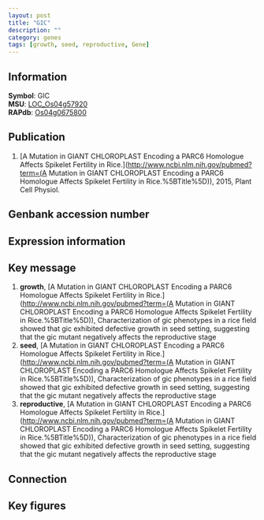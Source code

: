 ```yaml
---
layout: post
title: "GIC"
description: ""
category: genes
tags: [growth, seed, reproductive, Gene]
---
```


## Information
__Symbol__: GIC  
__MSU__: [LOC_Os04g57920](http://rice.plantbiology.msu.edu/cgi-bin/ORF_infopage.cgi?orf=LOC_Os04g57920)  
__RAPdb__: [Os04g0675800](http://rapdb.dna.affrc.go.jp/viewer/gbrowse_details/irgsp1?name=Os04g0675800)  

## Publication
1. [A Mutation in GIANT CHLOROPLAST Encoding a PARC6 Homologue Affects Spikelet Fertility in Rice.](http://www.ncbi.nlm.nih.gov/pubmed?term=(A Mutation in GIANT CHLOROPLAST Encoding a PARC6 Homologue Affects Spikelet Fertility in Rice.%5BTitle%5D)), 2015, Plant Cell Physiol.

## Genbank accession number

## Expression information

## Key message
1. __growth__, [A Mutation in GIANT CHLOROPLAST Encoding a PARC6 Homologue Affects Spikelet Fertility in Rice.](http://www.ncbi.nlm.nih.gov/pubmed?term=(A Mutation in GIANT CHLOROPLAST Encoding a PARC6 Homologue Affects Spikelet Fertility in Rice.%5BTitle%5D)),  Characterization of gic phenotypes in a rice field showed that gic exhibited defective growth in seed setting, suggesting that the gic mutant negatively affects the reproductive stage
2. __seed__, [A Mutation in GIANT CHLOROPLAST Encoding a PARC6 Homologue Affects Spikelet Fertility in Rice.](http://www.ncbi.nlm.nih.gov/pubmed?term=(A Mutation in GIANT CHLOROPLAST Encoding a PARC6 Homologue Affects Spikelet Fertility in Rice.%5BTitle%5D)),  Characterization of gic phenotypes in a rice field showed that gic exhibited defective growth in seed setting, suggesting that the gic mutant negatively affects the reproductive stage
3. __reproductive__, [A Mutation in GIANT CHLOROPLAST Encoding a PARC6 Homologue Affects Spikelet Fertility in Rice.](http://www.ncbi.nlm.nih.gov/pubmed?term=(A Mutation in GIANT CHLOROPLAST Encoding a PARC6 Homologue Affects Spikelet Fertility in Rice.%5BTitle%5D)),  Characterization of gic phenotypes in a rice field showed that gic exhibited defective growth in seed setting, suggesting that the gic mutant negatively affects the reproductive stage

## Connection

## Key figures


